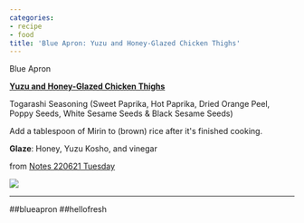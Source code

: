 ```yaml
---
categories:
- recipe
- food
title: 'Blue Apron: Yuzu and Honey-Glazed Chicken Thighs'
---
```


Blue Apron

**[Yuzu and Honey-Glazed Chicken Thighs](https://www.blueapron.com/recipes/yuzu-honey-glazed-chicken-thighs-with-brown-rice-vegetables-avocado)**

Togarashi Seasoning (Sweet Paprika, Hot Paprika, Dried Orange Peel, Poppy Seeds, White Sesame Seeds & Black Sesame Seeds)

Add a tablespoon of Mirin to (brown) rice after it's finished cooking.

**Glaze**: Honey, Yuzu Kosho, and vinegar


from  [Notes 220621 Tuesday](/index.html)

<img src="https://media.blueapron.com/recipes/30347/square_newsletter_images/1652414749-47-0027-0646/0613_2PRE10_Yuzu_Kosho_Chicken_Thigh_Rice_Bowls_0127_SQ_Web.jpg?quality=80&width=480" />

***
##blueapron
##hellofresh